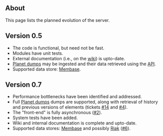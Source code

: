 ## About

This page lists the planned evolution of the server.

## Version 0.5

* The code is functional, but need not be fast.
* Modules have unit tests.
* External documentation (i.e., on the [wiki][]) is upto-date.
* [Planet dumps][osmplanet] may be ingested and their data retrieved
  using the [API][osmapi].
* Supported data store: [Membase][].

## Version 0.7

* Performance bottlenecks have been identified and addressed.
* Full [Planet dumps][fullosmplanet] dumps are supported, along with
  retrieval of history and previous versions of elements (tickets [#14][issue14] and [#4][issue4]).
* The "front-end" is fully asynchronous ([#2][issue2]).
* System tests have been added.
* Wiki and internal documentation is complete and upto-date.
* Supported data stores: [Membase][] and possibly [Riak][] ([#6][issue6]).

<!-- References -->

  [fullosmplanet]: http://wiki.openstreetmap.org/wiki/Planet.osm/full "Full OSM Planet"
  [issue2]: https://github.com/MapQuest/mapquest-osm-server/issues/2
  [issue4]: https://github.com/MapQuest/mapquest-osm-server/issues/4
  [issue6]: https://github.com/MapQuest/mapquest-osm-server/issues/6
  [issue14]: https://github.com/MapQuest/mapquest-osm-server/issues/14
  [membase]: http://www.membase.org/ "Membase"
  [osmapi]: http://wiki.openstreetmap.org/wiki/API_v0.6 "OSM v0.6 API"
  [osmplanet]: http://wiki.openstreetmap.org/wiki/Planet.osm "OSM Planet"
  [riak]: http://www.basho.com/ "Riak"
  [wiki]: https://github.com/MapQuest/mapquest-osm-server/wiki "Wiki"
